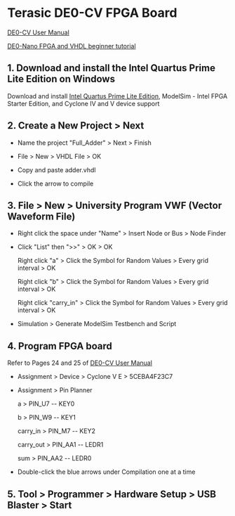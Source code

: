 # Terasic DE0-CV FPGA Board

[DE0-CV User Manual](https://www.intel.com/content/dam/altera-www/global/en_US/portal/dsn/42/doc-us-dsnbk-42-1504012210-de0-cv-user-manual.pdf)

[DE0-Nano FPGA and VHDL beginner tutorial](https://compectroner.wordpress.com/2016/07/14/first-blog-postde0-nano-fpga-and-vhdl-beginner-tutorial/)

## 1. Download and install the Intel Quartus Prime Lite Edition on Windows

Download and install [Intel Quartus Prime Lite Edition](https://www.intel.com/content/www/us/en/software/programmable/quartus-prime/download.html), ModelSim - Intel FPGA Starter Edition, and Cyclone IV and V device support

## 2. Create a New Project > Next

* Name the project "Full_Adder" > Next > Finish

* File > New > VHDL File > OK

* Copy and paste adder.vhdl

* Click the arrow to compile

## 3. File > New > University Program VWF (Vector Waveform File)

* Right click the space under "Name" > Insert Node or Bus > Node Finder

* Click "List" then ">>" > OK > OK

  Right click "a" > Click the Symbol for Random Values > Every grid interval > OK

  Right click "b" > Click the Symbol for Random Values > Every grid interval > OK

  Right click "carry_in" > Click the Symbol for Random Values > Every grid interval > OK

* Simulation > Generate ModelSim Testbench and Script

## 4. Program FPGA board

Refer to Pages 24 and 25 of [DE0-CV User Manual](https://www.intel.com/content/dam/altera-www/global/en_US/portal/dsn/42/doc-us-dsnbk-42-1504012210-de0-cv-user-manual.pdf)

* Assignment > Device > Cyclone V E > 5CEBA4F23C7

* Assignment > Pin Planner

  a > PIN_U7 -- KEY0

  b > PIN_W9 -- KEY1

  carry_in > PIN_M7 -- KEY2

  carry_out > PIN_AA1 -- LEDR1
  
  sum > PIN_AA2 -- LEDR0
  
* Double-click the blue arrows under Compilation one at a time

## 5. Tool > Programmer > Hardware Setup > USB Blaster > Start

